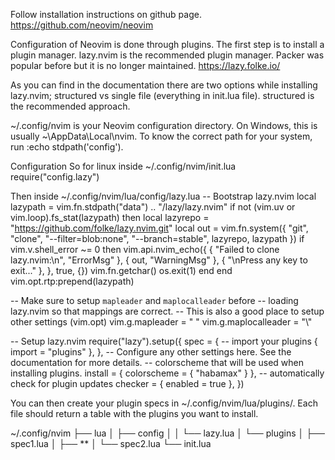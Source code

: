 Follow installation instructions on github page.
https://github.com/neovim/neovim

Configuration of Neovim is done through plugins. The first step is to install a plugin manager. lazy.nvim is the recommended plugin manager. Packer was popular before but it is no longer maintained. 
https://lazy.folke.io/

As you can find in the documentation there are two options while installing lazy.nvim; structured vs single file (everything in init.lua file). structured is the recommended approach.

~/.config/nvim is your Neovim configuration directory. On Windows, this is usually ~\AppData\Local\nvim. To know the correct path for your system, run :echo stdpath('config').

Configuration
So for linux inside ~/.config/nvim/init.lua
  require("config.lazy")

Then inside ~/.config/nvim/lua/config/lazy.lua
  -- Bootstrap lazy.nvim
local lazypath = vim.fn.stdpath("data") .. "/lazy/lazy.nvim"
if not (vim.uv or vim.loop).fs_stat(lazypath) then
  local lazyrepo = "https://github.com/folke/lazy.nvim.git"
  local out = vim.fn.system({ "git", "clone", "--filter=blob:none", "--branch=stable", lazyrepo, lazypath })
  if vim.v.shell_error ~= 0 then
    vim.api.nvim_echo({
      { "Failed to clone lazy.nvim:\n", "ErrorMsg" },
      { out, "WarningMsg" },
      { "\nPress any key to exit..." },
    }, true, {})
    vim.fn.getchar()
    os.exit(1)
  end
end
vim.opt.rtp:prepend(lazypath)

-- Make sure to setup `mapleader` and `maplocalleader` before
-- loading lazy.nvim so that mappings are correct.
-- This is also a good place to setup other settings (vim.opt)
vim.g.mapleader = " "
vim.g.maplocalleader = "\\"

-- Setup lazy.nvim
require("lazy").setup({
  spec = {
    -- import your plugins
    { import = "plugins" },
  },
  -- Configure any other settings here. See the documentation for more details.
  -- colorscheme that will be used when installing plugins.
  install = { colorscheme = { "habamax" } },
  -- automatically check for plugin updates
  checker = { enabled = true },
})



You can then create your plugin specs in ~/.config/nvim/lua/plugins/. Each file should return a table with the plugins you want to install.


~/.config/nvim
├── lua
│   ├── config
│   │   └── lazy.lua
│   └── plugins
│       ├── spec1.lua
│       ├── **
│       └── spec2.lua
└── init.lua
